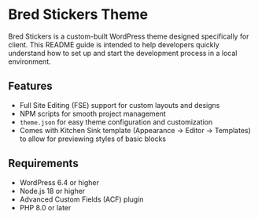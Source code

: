 # Bred Stickers Theme

Bred Stickers is a custom-built WordPress theme designed specifically for client. This README guide is intended to help developers quickly understand how to set up and start the development process in a local environment.



## Features
-  Full Site Editing (FSE) support for custom layouts and designs
-  NPM scripts for smooth project management
-  `theme.json` for easy theme configuration and customization
-   Comes with Kitchen Sink template (Appearance -> Editor -> Templates) to allow for previewing styles of basic blocks

## Requirements

-   WordPress 6.4 or higher
-   Node.js 18 or higher
-   Advanced Custom Fields (ACF) plugin
-   PHP 8.0 or later